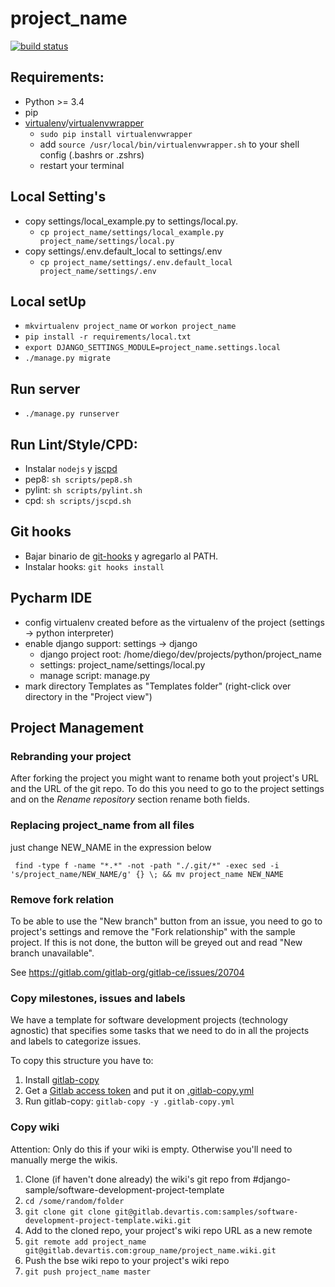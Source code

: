 project_name
===============

[![build status](//gitlab.devartis.com/samples/django-sample/badges/master/build.svg)](http://gitlab.devartis.com/samples/django-sample/commits/master)

## Requirements:
* Python >= 3.4 
* pip
* [virtualenv](https://virtualenv.readthedocs.org/en/latest/installation.html)/[virtualenvwrapper](https://virtualenvwrapper.readthedocs.org/en/latest/)
    - `sudo pip install virtualenvwrapper`
    - add `source /usr/local/bin/virtualenvwrapper.sh` to your shell config (.bashrs or .zshrs)
    - restart your terminal

## Local Setting's 
* copy settings/local_example.py to settings/local.py.
    - `cp project_name/settings/local_example.py project_name/settings/local.py`
* copy settings/.env.default_local to settings/.env
    - `cp project_name/settings/.env.default_local project_name/settings/.env`
    
## Local setUp
* `mkvirtualenv project_name` or `workon project_name`
* `pip install -r requirements/local.txt`
* `export DJANGO_SETTINGS_MODULE=project_name.settings.local`
* `./manage.py migrate`

## Run server
* `./manage.py runserver`

## Run Lint/Style/CPD:
* Instalar `nodejs` y [jscpd](https://github.com/kucherenko/jscpd)
* pep8: `sh scripts/pep8.sh`
* pylint: `sh scripts/pylint.sh`
* cpd: `sh scripts/jscpd.sh`


## Git hooks
* Bajar binario de [git-hooks](https://github.com/git-hooks/git-hooks/releases) y agregarlo al PATH.
* Instalar hooks: `git hooks install`


## Pycharm IDE
* config virtualenv created before as the virtualenv of the project (settings -> python interpreter)
* enable django support: settings -> django 
    - django project root: /home/diego/dev/projects/python/project_name
    - settings: project_name/settings/local.py
    - manage script: manage.py
* mark directory Templates as "Templates folder" (right-click over directory in the "Project view")

## Project Management

### Rebranding your project

After forking the project you might want to rename both yout project's URL and the URL of the git repo. To do this you need to go to the project settings and on the *Rename repository* section rename both fields.

### Replacing project_name from all files
just change NEW_NAME in the expression below

` find -type f -name "*.*" -not -path "./.git/*" -exec sed -i 's/project_name/NEW_NAME/g' {} \; && mv project_name NEW_NAME`

### Remove fork relation

To be able to use the "New branch" button from an issue, you need to go to project's settings and remove the "Fork relationship" with the sample project. If this is not done, the button will be greyed out and read "New branch unavailable".

See https://gitlab.com/gitlab-org/gitlab-ce/issues/20704

### Copy milestones, issues and labels

We have a template for software development projects (technology agnostic) that specifies some tasks that we need to do in all the projects and labels to categorize issues.

To copy this structure you have to:

1. Install [gitlab-copy](https://github.com/gotsunami/gitlab-copy#download)
1. Get a [Gitlab access token](https://gitlab.devartis.com/profile/personal_access_tokens) and put it on [.gitlab-copy.yml](/.gitlab-copy.yml)
1. Run gitlab-copy: `gitlab-copy -y .gitlab-copy.yml`

### Copy wiki

Attention: Only do this if your wiki is empty. Otherwise you'll need to manually merge the wikis.

1. Clone (if haven't done already) the wiki's git repo from #django-sample/software-development-project-template
 1. `cd /some/random/folder`
 1. `git clone git clone git@gitlab.devartis.com:samples/software-development-project-template.wiki.git`
1. Add to the cloned repo, your project's wiki repo URL as a new remote
 1. `git remote add project_name git@gitlab.devartis.com:group_name/project_name.wiki.git`
1. Push the bse wiki repo to your project's wiki repo
 1. `git push project_name master`

